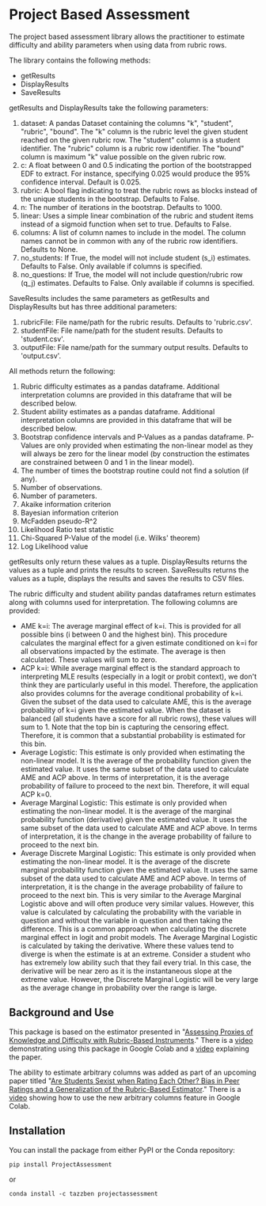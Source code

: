 # Project Based Assessment 

The project based assessment library allows the practitioner to estimate difficulty and ability parameters when using data from rubric rows. 

The library contains the following methods:

* getResults
* DisplayResults
* SaveResults

getResults and DisplayResults take the following parameters: 

1. dataset: A pandas Dataset containing the columns "k", "student", "rubric", "bound".  The "k" column is the rubric level the given student reached on the given rubric row. The "student" column is a student identifier. The "rubric" column is a rubric row identifier. The "bound" column is maximum "k" value possible on the given rubric row.
2. c: A float between 0 and 0.5 indicating the portion of the bootstrapped EDF to extract.  For instance, specifying 0.025 would produce the 95% confidence interval. Default is 0.025.
3. rubric: A bool flag indicating to treat the rubric rows as blocks instead of the unique students in the bootstrap.  Defaults to False.
4. n: The number of iterations in the bootstrap.  Defaults to 1000.
5. linear: Uses a simple linear combination of the rubric and student items instead of a sigmoid function when set to true.  Defaults to False.
6. columns: A list of column names to include in the model. The column names cannot be in common with any of the rubric row identifiers. Defaults to None.
7. no_students: If True, the model will not include student (s_i) estimates.  Defaults to False. Only available if columns is specified.
8. no_questions: If True, the model will not include question/rubric row (q_j) estimates.  Defaults to False. Only available if columns is specified.

SaveResults includes the same parameters as getResults and DisplayResults but has three additional parameters: 

1. rubricFile: File name/path for the rubric results.  Defaults to 'rubric.csv'.
2. studentFile: File name/path for the student results.  Defaults to 'student.csv'.
3. outputFile: File name/path for the summary output results.  Defaults to 'output.csv'.

All methods return the following:

1. Rubric difficulty estimates as a pandas dataframe. Additional interpretation columns are provided in this dataframe that will be described below.
2. Student ability estimates as a pandas dataframe.  Additional interpretation columns are provided in this dataframe that will be described below.
3. Bootstrap confidence intervals and P-Values as a pandas dataframe. P-Values are only provided when estimating the non-linear model as they will always be zero for the linear model (by construction the estimates are constrained between 0 and 1 in the linear model).
4. The number of times the bootstrap routine could not find a solution (if any).
5. Number of observations.
6. Number of parameters.
7. Akaike information criterion
8. Bayesian information criterion
9. McFadden pseudo-R^2
10. Likelihood Ratio test statistic
11. Chi-Squared P-Value of the model (i.e. Wilks' theorem)
12. Log Likelihood value

getResults only return these values as a tuple.  DisplayResults returns the values as a tuple and prints the results to screen.  SaveResults returns the values as a tuple, displays the results and saves the results to CSV files.

The rubric difficulty and student ability pandas dataframes return estimates along with columns used for interpretation.  The following columns are provided: 

* AME k=i: The average marginal effect of k=i.  This is provided for all possible bins (i between 0 and the highest bin).  This procedure calculates the marginal effect for a given estimate conditioned on k=i for all observations impacted by the estimate.  The average is then calculated. These values will sum to zero.
* ACP k=i: While average marginal effect is the standard approach to interpreting MLE results (especially in a logit or probit context), we don't think they are particularly useful in this model.  Therefore, the application also provides columns for the average conditional probability of k=i.  Given the subset of the data used to calculate AME, this is the average probability of k=i given the estimated value.  When the dataset is balanced (all students have a score for all rubric rows), these values will sum to 1.  Note that the top bin is capturing the censoring effect. Therefore, it is common that a substantial probability is estimated for this bin.
* Average Logistic: This estimate is only provided when estimating the non-linear model.  It is the average of the probability function given the estimated value.  It uses the same subset of the data used to calculate AME and ACP above.  In terms of interpretation, it is the average probability of failure to proceed to the next bin.  Therefore, it will equal ACP k=0.
* Average Marginal Logistic: This estimate is only provided when estimating the non-linear model.  It is the average of the marginal probability function (derivative) given the estimated value.  It uses the same subset of the data used to calculate AME and ACP above.  In terms of interpretation, it is the change in the average probability of failure to proceed to the next bin.
* Average Discrete Marginal Logistic: This estimate is only provided when estimating the non-linear model.  It is the average of the discrete marginal probability function given the estimated value.  It uses the same subset of the data used to calculate AME and ACP above.  In terms of interpretation, it is the change in the average probability of failure to proceed to the next bin.  This is very similar to the Average Marginal Logistic above and will often produce very similar values.  However, this value is calculated by calculating the probability with the variable in question and without the variable in question and then taking the difference.  This is a common approach when calculating the discrete marginal effect in logit and probit models.  The Average Marginal Logistic is calculated by taking the derivative. Where these values tend to diverge is when the estimate is at an extreme.  Consider a student who has extremely low ability such that they fail every trial.  In this case, the derivative will be near zero as it is the instantaneous slope at the extreme value.  However, the Discrete Marginal Logistic will be very large as the average change in probability over the range is large.  

## Background and Use

This package is based on the estimator presented in "[Assessing Proxies of Knowledge and Difficulty with Rubric-Based Instruments](https://doi.org/10.1002/soej.12658)."  There is a [video](https://vimeo.com/735183858) demonstrating using this package in Google Colab and a [video](https://vimeo.com/756447388) explaining the paper.   

The ability to estimate arbitrary columns was added as part of an upcoming paper titled "[Are Students Sexist when Rating Each Other? Bias in Peer Ratings and a Generalization of the Rubric-Based Estimator](https://papers.ssrn.com/abstract=4858815)." There is a [video](https://vimeo.com/941262859) showing how to use the new arbitrary columns feature in Google Colab.

## Installation

You can install the package from either PyPI or the Conda repository:

```console
pip install ProjectAssessment
```
or

```console
conda install -c tazzben projectassessment
```
    